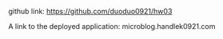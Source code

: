github link: https://github.com/duoduo0921/hw03

A link to the deployed application: microblog.handlek0921.com
